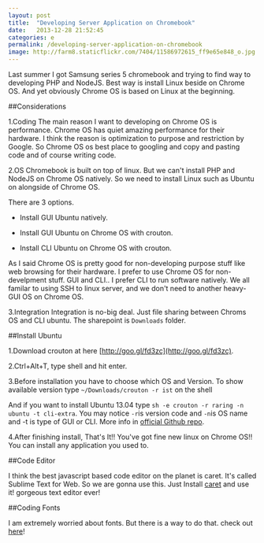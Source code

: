```yaml
---
layout: post
title:  "Developing Server Application on Chromebook"
date:   2013-12-28 21:52:45
categories: e
permalink: /developing-server-application-on-chromebook
image: http://farm8.staticflickr.com/7404/11586972615_ff9e65e848_o.jpg
---
```


Last summer I got Samsung series 5 chromebook and trying to find way to developing PHP and NodeJS. 
Best way is install Linux beside on Chrome OS. And yet obviously Chrome OS is based on Linux at the beginning.

##Considerations

1.Coding
The main reason I want to developing on Chrome OS is performance. Chrome OS has quiet amazing performance for their hardware. I think the reason is optimization to purpose and restriction by Google. So Chrome OS os best place to googling and copy and pasting code and of course writing code. 

2.OS
Chromebook is built on top of linux. But we can't install PHP and NodeJS on Chrome OS natively. So we need to install Linux such as Ubuntu on alongside of Chrome OS.

There are 3 options.

- Install GUI Ubuntu natively.

- Install GUI Ubuntu on Chrome OS with crouton.

- Install CLI Ubuntu on Chrome OS with crouton.

As I said Chrome OS is pretty good for non-developing purpose stuff like web browsing for their hardware. I prefer to use Chrome OS for non-develpment stuff. GUI and CLI.. I prefer CLI to run software natively. We all familar to using SSH to linux server, and we don't need to another heavy-GUI OS on Chrome OS.

3.Integration
Integration is no-big deal. Just file sharing between Chroms OS and CLI ubuntu. The sharepoint is `Downloads` folder.

##Install Ubuntu

1.Download crouton at here [http://goo.gl/fd3zc](http://goo.gl/fd3zc).

2.Ctrl+Alt+T, type shell and hit enter.

3.Before installation you have to choose which OS and Version. To show available version type `~/Downloads/crouton -r ist` on the shell

And if you want to install Ubuntu 13.04 type `sh -e crouton -r raring -n ubuntu -t cli-extra`. You may notice `-r`is version code and `-n`is OS name and -t is type of GUI or CLI. More info in [official Github repo](https://github.com/dnschneid/crouton#i-dont-always-use-linux-but-when-i-do-i-use-cli).

4.After finishing install, That's It!! You've got fine new linux on Chrome OS!! You can install any application you used to.

##Code Editor

I think the best javascript based code editor on the planet is caret. It's called Sublime Text for Web. So we are gonna use this.
Just Install [caret](https://chrome.google.com/webstore/detail/caret/fljalecfjciodhpcledpamjachpmelml?hl=en) and use it! gorgeous text editor ever!

##Coding Fonts

I am extremely worried about fonts. But there is a way to do that. check out [here](http://blog.promevo.com/how-to-install-fonts-for-your-series-5-chromebook/)!
